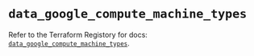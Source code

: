 # `data_google_compute_machine_types`

Refer to the Terraform Registory for docs: [`data_google_compute_machine_types`](https://registry.terraform.io/providers/hashicorp/google-beta/5.21.0/docs/data-sources/google_compute_machine_types).
